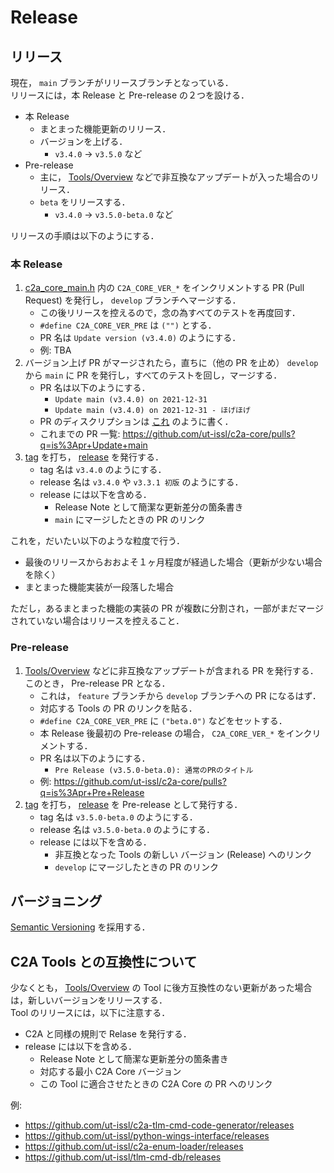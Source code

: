# Release

## リリース
現在， `main` ブランチがリリースブランチとなっている．  
リリースには，本 Release と Pre-release の２つを設ける．

- 本 Release
  - まとまった機能更新のリリース．
  - バージョンを上げる．
	- `v3.4.0` → `v3.5.0` など
- Pre-release
	- 主に， [Tools/Overview](../Tools/overview.md) などで非互換なアップデートが入った場合のリリース．
	- `beta` をリリースする．
		- `v3.4.0` → `v3.5.0-beta.0` など

リリースの手順は以下のようにする．

### 本 Release

1. [c2a_core_main.h](https://github.com/ut-issl/c2a-core/blob/develop/c2a_core_main.h) 内の `C2A_CORE_VER_*` をインクリメントする PR (Pull Request) を発行し， `develop` ブランチへマージする．
	- この後リリースを控えるので，念の為すべてのテストを再度回す．
	- `#define C2A_CORE_VER_PRE` は `("")` とする．
	- PR 名は `Update version (v3.4.0)` のようにする．
	- 例: TBA
1. バージョン上げ PR がマージされたら，直ちに（他の PR を止め） `develop` から `main` に PR を発行し，すべてのテストを回し，マージする．
	- PR 名は以下のようにする．
		- `Update main (v3.4.0) on 2021-12-31`
		- `Update main (v3.4.0) on 2021-12-31 - ほげほげ`
	- PR のディスクリプションは [これ](https://github.com/ut-issl/c2a-core/pull/151) のように書く．
	- これまでの PR 一覧: https://github.com/ut-issl/c2a-core/pulls?q=is%3Apr+Update+main
1. [tag](https://github.com/ut-issl/c2a-core/tags) を打ち， [release](https://github.com/ut-issl/c2a-core/releases) を発行する．
	- tag 名は `v3.4.0` のようにする．
	- release 名は `v3.4.0` や `v3.3.1 初版` のようにする．
	- release には以下を含める．
		- Release Note として簡潔な更新差分の箇条書き
		- `main` にマージしたときの PR のリンク


これを，だいたい以下のような粒度で行う．

- 最後のリリースからおおよそ１ヶ月程度が経過した場合（更新が少ない場合を除く）
- まとまった機能実装が一段落した場合

ただし，あるまとまった機能の実装の PR が複数に分割され，一部がまだマージされていない場合はリリースを控えること．

### Pre-release
1.  [Tools/Overview](../Tools/overview.md) などに非互換なアップデートが含まれる PR を発行する．このとき， Pre-release PR となる．
	- これは， `feature` ブランチから `develop` ブランチへの PR になるはず．
	- 対応する Tools の PR のリンクを貼る．
	- `#define C2A_CORE_VER_PRE` に `("beta.0")` などをセットする．
	- 本 Release 後最初の Pre-release の場合， `C2A_CORE_VER_*` をインクリメントする．
	- PR 名は以下のようにする．
		- `Pre Release (v3.5.0-beta.0): 通常のPRのタイトル`
	- 例: https://github.com/ut-issl/c2a-core/pulls?q=is%3Apr+Pre+Release
1. [tag](https://github.com/ut-issl/c2a-core/tags) を打ち， [release](https://github.com/ut-issl/c2a-core/releases) を Pre-release として発行する．
	- tag 名は `v3.5.0-beta.0` のようにする．
	- release 名は `v3.5.0-beta.0` のようにする．
	- release には以下を含める．
		- 非互換となった Tools の新しい バージョン (Release) へのリンク
		- `develop` にマージしたときの PR のリンク


## バージョニング
[Semantic Versioning](https://semver.org) を採用する．


## C2A Tools との互換性について
少なくとも， [Tools/Overview](../Tools/overview.md) の Tool に後方互換性のない更新があった場合は，新しいバージョンをリリースする．  
Tool のリリースには，以下に注意する．

- C2A と同様の規則で Relase を発行する．
- release には以下を含める．
	- Release Note として簡潔な更新差分の箇条書き
	- 対応する最小 C2A Core バージョン
	- この Tool に適合させたときの C2A Core の PR へのリンク

例:

- https://github.com/ut-issl/c2a-tlm-cmd-code-generator/releases
- https://github.com/ut-issl/python-wings-interface/releases
- https://github.com/ut-issl/c2a-enum-loader/releases
- https://github.com/ut-issl/tlm-cmd-db/releases
